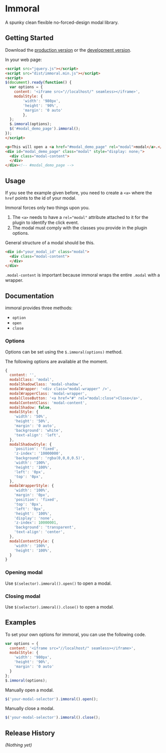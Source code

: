 # Immoral

A spunky clean flexible no-forced-design modal library.

## Getting Started
Download the [production version][min] or the [development version][max].

[min]: https://raw.github.com/aniketpant/immoral/master/dist/immoral.min.js
[max]: https://raw.github.com/aniketpant/immoral/master/dist/immoral.js

In your web page:

```html
<script src="jquery.js"></script>
<script src="dist/immoral.min.js"></script>
<script>
$(document).ready(function() {
  var options = {
    content: '<iframe src="//localhost/" seamless></iframe>',
    modalStyle: {
        'width': '980px',
        'height': '90%',
        'margin': '0 auto'
        },
  };
  $.immoral(options);
  $('#modal_demo_page').immoral();
});
</script>

<p>This will open a <a href="#modal_demo_page" rel="modal">modal</a>.</p>
<div id="modal_demo_page" class="modal" style="display: none;">
  <div class="modal-content">
  </div>
</div><!-- #modal_demo_page -->
```

## Usage
If you see the example given before, you need to create a `<a>` where the `href` points to the id of your modal.

Immoral forces only two things upon you.

1. The `<a>` needs to have a `rel="modal"` attribute attached to it for the plugin to identify the click event.
2. The modal must comply with the classes you provide in the plugin options.

General structure of a modal should be this.

```html
<div id="your_modal_id" class="modal">
  <div class="modal-content">
  </div>
</div>
```

`.modal-content` is important because immoral wraps the entire `.modal` with a wrapper.

## Documentation
immoral provides three methods:
- `option`
- `open`
- `close`

### Options
Options can be set using the `$.immoral(options)` method.

The following options are available at the moment.

```js
{
  content: '',
  modalClass: 'modal',
  modalShadowClass: 'modal-shadow',
  modalWrapper: '<div class="modal-wrapper" />',
  modalWrapperClass: 'modal-wrapper',
  modalCloseButton: '<a href="#" rel="modal:close">Close</a>',
  modalContentClass: 'modal-content',
  modalShadow: false,
  modalStyle: {
    'width': '50%',
    'height': '50%',
    'margin': '0 auto',
    'background': 'white',
    'text-align': 'left',
  },
  modalShadowStyle: {
    'position': 'fixed',
    'z-index': '10000000',
    'background': 'rgba(0,0,0,0.5)',
    'width': '100%',
    'height': '100%',
    'left': '0px',
    'top': '0px',
  },
  modalWrapperStyle: {
    'width': '100%',
    'margin': '0px',
    'position': 'fixed',
    'top': '0px',
    'left': '0px',
    'height': '100%',
    'display': 'none',
    'z-index': 10000001,
    'background': 'transparent',
    'text-align': 'center',
  },
  modalContentStyle: {
    'width': '100%',
    'height': '100%',
  }
}
```

### Opening modal

Use `$(selector).immoral().open()` to open a modal.

### Closing modal

Use `$(selector).immoral().close()` to open a modal.

## Examples

To set your own options for immoral, you can use the following code.

```js
var options = {
  content: '<iframe src="//localhost/" seamless></iframe>',
  modalStyle: {
    'width': '980px',
    'height': '90%',
    'margin': '0 auto'
  }
};
$.immoral(options);
```

Manually open a modal.

```js
$('your-modal-selector').immoral().open();
```

Manually close a modal.

```js
$('your-modal-selector').immoral().close();
```

## Release History
_(Nothing yet)_
